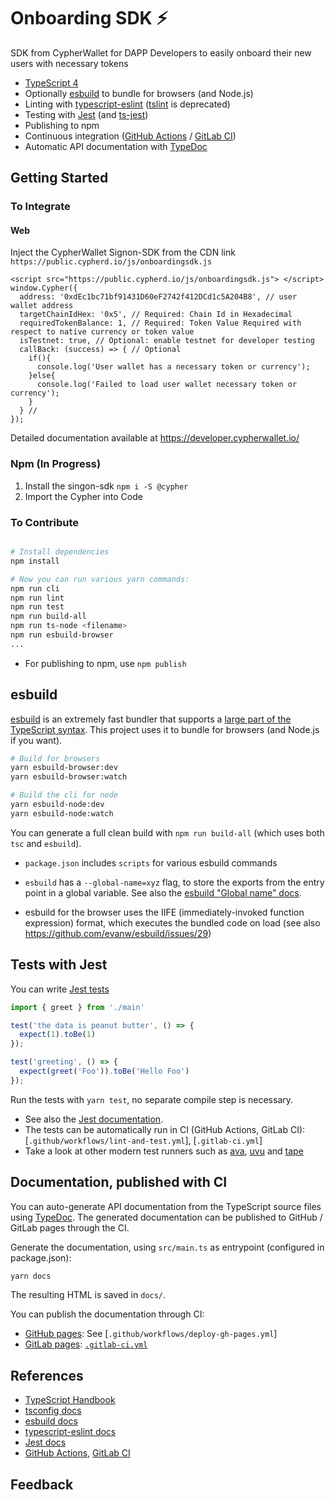 # Onboarding SDK ⚡
 SDK from CypherWallet for DAPP Developers to easily onboard their new users with necessary tokens





* [TypeScript 4](https://www.typescriptlang.org/)
* Optionally [esbuild](https://esbuild.github.io/) to bundle for browsers (and Node.js)
* Linting with [typescript-eslint](https://github.com/typescript-eslint/typescript-eslint) ([tslint](https://palantir.github.io/tslint/) is deprecated)
* Testing with [Jest](https://jestjs.io/docs/getting-started) (and [ts-jest](https://www.npmjs.com/package/ts-jest))
* Publishing to npm
* Continuous integration ([GitHub Actions](https://docs.github.com/en/actions) / [GitLab CI](https://docs.gitlab.com/ee/ci/))
* Automatic API documentation with [TypeDoc](https://typedoc.org/guides/doccomments/)


## Getting Started

### To Integrate


#### Web

Inject the CypherWallet Signon-SDK from the CDN link `https://public.cypherd.io/js/onboardingsdk.js`

```
<script src="https://public.cypherd.io/js/onboardingsdk.js"> </script>
window.Cypher({
  address: '0xdEc1bc71bf91431D60eF2742f412DCd1c5A204B8', // user wallet address
  targetChainIdHex: '0x5', // Required: Chain Id in Hexadecimal
  requiredTokenBalance: 1, // Required: Token Value Required with respect to native currency or token value
  isTestnet: true, // Optional: enable testnet for developer testing
  callBack: (success) => { // Optional
    if(){
      console.log('User wallet has a necessary token or currency');
    }else{
      console.log('Failed to load user wallet necessary token or currency');
    }
  } //
});
```

Detailed documentation available at https://developer.cypherwallet.io/

### Npm (In Progress)

1. Install the singon-sdk
`npm i -S @cypher`
2. Import the Cypher into Code





### To Contribute



```bash

# Install dependencies
npm install

# Now you can run various yarn commands:
npm run cli
npm run lint
npm run test
npm run build-all
npm run ts-node <filename>
npm run esbuild-browser
...
```

* For publishing to npm, use  `npm publish`

## esbuild

[esbuild](https://esbuild.github.io/) is an extremely fast bundler that supports a [large part of the TypeScript syntax](https://esbuild.github.io/content-types/#typescript). This project uses it to bundle for browsers (and Node.js if you want).

```bash
# Build for browsers
yarn esbuild-browser:dev
yarn esbuild-browser:watch

# Build the cli for node
yarn esbuild-node:dev
yarn esbuild-node:watch
```

You can generate a full clean build with `npm run build-all` (which uses both `tsc` and `esbuild`).

* `package.json` includes `scripts` for various esbuild commands
* `esbuild` has a `--global-name=xyz` flag, to store the exports from the entry point in a global variable. See also the [esbuild "Global name" docs](https://esbuild.github.io/api/#global-name).

* esbuild for the browser uses the IIFE (immediately-invoked function expression) format, which executes the bundled code on load (see also https://github.com/evanw/esbuild/issues/29)


## Tests with Jest

You can write [Jest tests](https://jestjs.io/docs/getting-started)

```typescript
import { greet } from './main'

test('the data is peanut butter', () => {
  expect(1).toBe(1)
});

test('greeting', () => {
  expect(greet('Foo')).toBe('Hello Foo')
});
```

Run the tests with `yarn test`, no separate compile step is necessary.

* See also the [Jest documentation](https://jestjs.io/docs/getting-started).
* The tests can be automatically run in CI (GitHub Actions, GitLab CI): [`.github/workflows/lint-and-test.yml`], [`.gitlab-ci.yml`]
* Take a look at other modern test runners such as [ava](https://github.com/avajs/ava), [uvu](https://github.com/lukeed/uvu) and [tape](https://github.com/substack/tape)

## Documentation, published with CI

You can auto-generate API documentation from the TypeScript source files using [TypeDoc](https://typedoc.org/guides/doccomments/). The generated documentation can be published to GitHub / GitLab pages through the CI.

Generate the documentation, using `src/main.ts` as entrypoint (configured in package.json):

```bash
yarn docs
```

The resulting HTML is saved in `docs/`.

You can publish the documentation through CI:
* [GitHub pages](https://pages.github.com/): See [`.github/workflows/deploy-gh-pages.yml`]
* [GitLab pages](https://docs.gitlab.com/ee/user/project/pages/): [`.gitlab-ci.yml`]()


## References

* [TypeScript Handbook](https://www.typescriptlang.org/docs/handbook/intro.html)
* [tsconfig docs](https://www.typescriptlang.org/tsconfig)
* [esbuild docs](https://esbuild.github.io/)
* [typescript-eslint docs](https://github.com/typescript-eslint/typescript-eslint/blob/master/docs/getting-started/linting/README.md)
* [Jest docs](https://jestjs.io/docs/getting-started)
* [GitHub Actions](https://docs.github.com/en/actions), [GitLab CI](https://docs.gitlab.com/ee/ci/)


## Feedback
